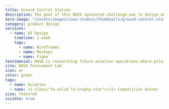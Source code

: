 ```yaml
---
title: Ground Control Station
description: The goal of this NASA sponsored challenge was to design an effective interface for simultaneously managing multiple autonomous vehicles.
hero-image: "/assets/images/case-studies/thumbnails/ground-control-station-thumbnail.png"
category: product design
services:
  - name: UI Design
    timeline: 1 week
    tags:
      - name: Wireframes
      - name: Mockups
      - name: Figma
testimonial: NASA is researching future aviation operations where pilots will simultaneously control multiple aircraft remotely
cite: NASA Tournament Lab
icon: 🛩
color: green
tags:
  - name: Aviation
  - name: <i class="fa-solid fa-trophy-star"></i> Competition Winner
size: featured
visible: true
---
```

